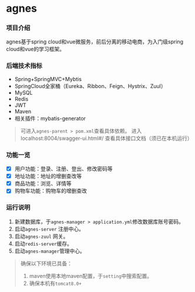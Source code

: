 # agnes

### 项目介绍
agnes基于spring cloud和vue微服务，前后分离的移动电商，为入门级spring cloud和vue的学习框架。

### 后端技术指标

 - Spring+SpringMVC+Mybtis
 - SpringCloud全家桶（Eureka、Ribbon、Feign、Hystrix、Zuul）
 - MySQL
 - Redis
 - JWT
 - Maven
 - 相关插件：mybatis-generator

> 可进入`agnes-parent > pom.xml`查看具体依赖。
> 进入 localhost:8004/swagger-ui.html#/ 查看具体接口文档（须已在本机运行）

### 功能一览
- [x] 用户功能：登录、注册、登出、修改密码等
- [x] 地址功能：地址的增删查改等
- [x] 商品功能：浏览、详情等
- [x] 购物车功能：购物车的增删查改 

### 运行说明
1. 新建数据库，于`agnes-manager > application.yml`修改数据库账号密码。
2. 启动`agnes-server` 注册中心。
3. 启动`agnes-zuul` 网关。
4. 启动`redis-server`缓存。
5. 启动`agnes-manager`管理中心。

> 确保以下环境已具备：
> 1. maven使用本地maven配置，于`setting`中搜索配置。
> 2. 确保本机有`tomcat8.0+`
